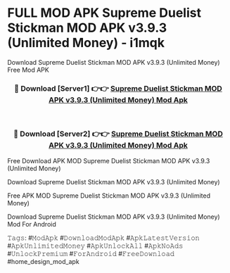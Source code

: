# FULL MOD APK Supreme Duelist Stickman MOD APK v3.9.3 (Unlimited Money) - i1mqk
Download Supreme Duelist Stickman MOD APK v3.9.3 (Unlimited Money) Free Mod APK

<div align="center">
<h3>🔴 Download [Server1] 👉👉 <a href="https://apk-comot.site?title=Supreme_Duelist_Stickman_MOD_APK_v3.9.3_(Unlimited_Money)">Supreme Duelist Stickman MOD APK v3.9.3 (Unlimited Money) Mod Apk</a></h3><br>

<h3>🔴 Download [Server2] 👉👉 <a href="https://apk-comot.site?title=Supreme_Duelist_Stickman_MOD_APK_v3.9.3_(Unlimited_Money)">Supreme Duelist Stickman MOD APK v3.9.3 (Unlimited Money) Mod Apk</a></h3>
</div>


Free Download APK MOD Supreme Duelist Stickman MOD APK v3.9.3 (Unlimited Money)

Download Supreme Duelist Stickman MOD APK v3.9.3 (Unlimited Money) 

Free APK MOD Supreme Duelist Stickman MOD APK v3.9.3 (Unlimited Money) 

Download Supreme Duelist Stickman MOD APK v3.9.3 (Unlimited Money) Mod For Android

𝚃𝚊𝚐𝚜: #𝙼𝚘𝚍𝙰𝚙𝚔 #𝙳𝚘𝚠𝚗𝚕𝚘𝚊𝚍𝙼𝚘𝚍𝙰𝚙𝚔 #𝙰𝚙𝚔𝙻𝚊𝚝𝚎𝚜𝚝𝚅𝚎𝚛𝚜𝚒𝚘𝚗 #𝙰𝚙𝚔𝚄𝚗𝚕𝚒𝚖𝚒𝚝𝚎𝚍𝙼𝚘𝚗𝚎𝚢 #𝙰𝚙𝚔𝚄𝚗𝚕𝚘𝚌𝚔𝙰𝚕𝚕 #𝙰𝚙𝚔𝙽𝚘𝙰𝚍𝚜 #𝚄𝚗𝚕𝚘𝚌𝚔𝙿𝚛𝚎𝚖𝚒𝚞𝚖 #𝙵𝚘𝚛𝙰𝚗𝚍𝚛𝚘𝚒𝚍 #𝙵𝚛𝚎𝚎𝙳𝚘𝚠𝚗𝚕𝚘𝚊𝚍 #home_design_mod_apk